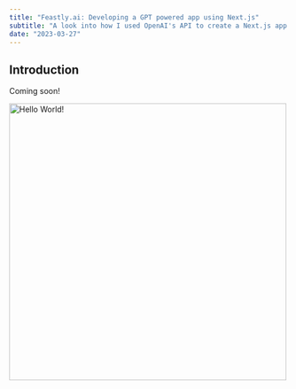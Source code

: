 ```yaml
---
title: "Feastly.ai: Developing a GPT powered app using Next.js"
subtitle: "A look into how I used OpenAI's API to create a Next.js app that generates recipes."
date: "2023-03-27"
---
```




## Introduction

Coming soon!

<img src="/images/hero-image.webp" alt="Hello World!" width="500" />
